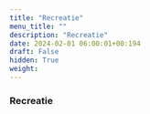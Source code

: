 ```yaml
---
title: "Recreatie"
menu_title: ""
description: "Recreatie"
date: 2024-02-01 06:00:01+00:194
draft: False
hidden: True
weight:
---
```

### Recreatie
